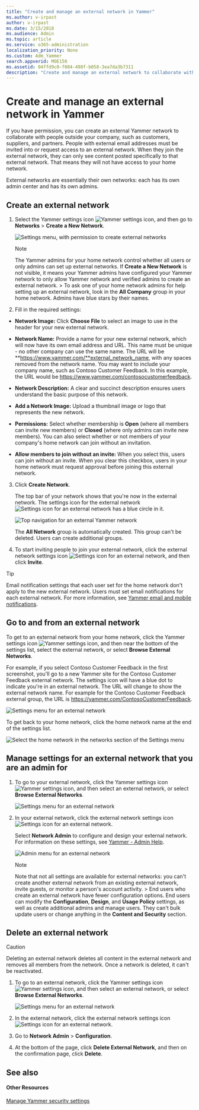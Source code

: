 ```yaml
---
title: "Create and manage an external network in Yammer"
ms.author: v-irpast
author: v-irpast
ms.date: 3/15/2018
ms.audience: Admin
ms.topic: article
ms.service: o365-administration
localization_priority: None
ms.custom: Adm_Yammer
search.appverid: MOE150
ms.assetid: 04ffd9c0-f004-498f-b058-3ea7da3b7311
description: "Create and manage an external network to collaborate with people outside your company, such as customers, suppliers, and partners."
---
```


# Create and manage an external network in Yammer

If you have permission, you can create an external Yammer network to collaborate with people outside your company, such as customers, suppliers, and partners. People with external email addresses must be invited into or request access to an external network. When they join the external network, they can only see content posted specifically to that external network. That means they will not have access to your home network. 
  
External networks are essentially their own networks: each has its own admin center and has its own admins. 
  
## Create an external network
<a name="ExternalNetworks"> </a>

1. Select the Yammer settings icon ![Yammer settings icon](../../../../media/9704ce70-56ce-43f7-96c6-f253b0413d40.png), and then go to **Networks** > **Create a New Network**. 
    
    ![Settings menu, with permission to create external networks](../../../../media/76058573-115f-43a3-b073-59ba5d3b28d0.png)
  
    > [!NOTE]
    > The Yammer admins for your home network control whether all users or only admins can set up external networks. If **Create a New Network** is not visible, it means your Yammer admins have configured your Yammer network to only allow Yammer network and verified admins to create an external network. > To ask one of your home network admins for help setting up an external network, look in the **All Company** group in your home network. Admins have blue stars by their names. 
  
2. Fill in the required settings:
    
  - **Network Image:** Click **Choose File** to select an image to use in the header for your new external network. 
    
  - **Network Name:** Provide a name for your new external network, which will now have its own email address and URL. This name must be unique - no other company can use the same name. The URL will be **https://www.yammer.com/**external_network_name, with any spaces removed from the network name. You may want to include your company name, such as Contoso Customer Feedback. In this example, the URL would be https://www.yammer.com/contosocustomerfeedback.
    
  - **Network Description:** A clear and succinct description ensures users understand the basic purpose of this network. 
    
  - **Add a Network Image:** Upload a thumbnail image or logo that represents the new network. 
    
  - **Permissions:** Select whether membership is **Open** (where all members can invite new members) or **Closed** (where only admins can invite new members). You can also select whether or not members of your company's home network can join without an invitation. 
    
  - **Allow members to join without an invite:** When you select this, users can join without an invite. When you clear this checkbox, users in your home network must request approval before joining this external network. 
    
3. Click **Create Network**. 
    
    The top bar of your network shows that you're now in the external network. The settings icon for the external network ![Settings icon for an external network](../../../../media/e1f84edf-4842-4732-89b2-f7e46e4c94e1.png) has a blue circle in it. 
    
    ![Top navigation for an external Yammer network](../../../../media/ea784fcd-2b12-4b4e-b9f7-20b8726b7a3b.png)
  
    The **All Network** group is automatically created. This group can't be deleted. Users can create additional groups. 
    
4. To start inviting people to join your external network, click the external network settings icon ![Settings icon for an external network](../../../../media/e1f84edf-4842-4732-89b2-f7e46e4c94e1.png), and then click **Invite**.
    
> [!TIP]
> Email notification settings that each user set for the home network don't apply to the new external network. Users must set email notifications for each external network. For more information, see [Yammer email and mobile notifications](https://support.office.com/article/93e530e0-189f-4768-8f28-7683d48cc996). 
  
## Go to and from an external network
<a name="ExternalNetworks"> </a>

To get to an external network from your home network, click the Yammer settings icon ![Yammer settings icon](../../../../media/9704ce70-56ce-43f7-96c6-f253b0413d40.png), and then near the bottom of the settings list, select the external network, or select **Browse External Networks**. 
  
For example, if you select Contoso Customer Feedback in the first screenshot, you'll go to a new Yammer site for the Contoso Customer Feedback external network. The settings icon will have a blue dot to indicate you're in an external network. The URL will change to show the external network name. For example for the Contoso Customer Feedback external group, the URL is https://yammer.com/ContosoCustomerFeedback.
  
![Settings menu for an external network](../../../../media/1338f356-0650-477c-a1fd-653d15753fca.png)
  
To get back to your home network, click the home network name at the end of the settings list.
  
![Select the home network in the networks section of the Settings menu](../../../../media/6cd65fb1-18d9-4e1c-8afa-c3a99e47844f.png)
  
## Manage settings for an external network that you are an admin for
<a name="BKMK_ManageSettings"> </a>

1. To go to your external network, click the Yammer settings icon ![Yammer settings icon](../../../../media/9704ce70-56ce-43f7-96c6-f253b0413d40.png), and then select an external network, or select **Browse External Networks**.
    
    ![Settings menu for an external network](../../../../media/1338f356-0650-477c-a1fd-653d15753fca.png)
  
2. In your external network, click the external network settings icon ![Settings icon for an external network](../../../../media/e1f84edf-4842-4732-89b2-f7e46e4c94e1.png). 
    
    Select **Network Admin** to configure and design your external network. For information on these settings, see [Yammer - Admin Help](https://support.office.com/article/e1464355-1f97-49ac-b2aa-dd320b179dbe).
    
    ![Admin menu for an external network](../../../../media/afc2fe6a-f41d-4dc6-bce5-c59595997bcc.png)
  
    > [!NOTE]
    > Note that not all settings are available for external networks: you can't create another external network from an existing external network, invite guests, or monitor a person's account activity. > End users who create an external network have fewer configuration options. End users can modify the **Configuration**, **Design**, and **Usage Policy** settings, as well as create additional admins and manage users. They can't bulk update users or change anything in the **Content and Security** section. 
  
## Delete an external network
<a name="BKMK_ManageSettings"> </a>

> [!CAUTION]
> Deleting an external network deletes all content in the external network and removes all members from the network. Once a network is deleted, it can't be reactivated. 
  
1. To go to an external network, click the Yammer settings icon![Yammer settings icon](../../../../media/9704ce70-56ce-43f7-96c6-f253b0413d40.png), and then select an external network, or select **Browse External Networks**.
    
    ![Settings menu for an external network](../../../../media/1338f356-0650-477c-a1fd-653d15753fca.png)
  
2. In the external network, click the external network settings icon ![Settings icon for an external network](../../../../media/e1f84edf-4842-4732-89b2-f7e46e4c94e1.png). 
    
3. Go to **Network Admin** > **Configuration**.
    
4. At the bottom of the page, click **Delete External Network**, and then on the confirmation page, click **Delete**.
    
## See also
<a name="BKMK_ManageSettings"> </a>

#### Other Resources

[Manage Yammer security settings](../security-and-compliance-topics/manage-yammer-security-settings.md)

